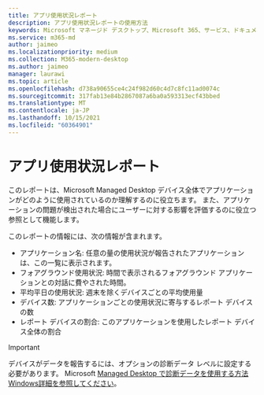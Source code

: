 ```yaml
---
title: アプリ使用状況レポート
description: アプリ使用状況レポートの使用方法
keywords: Microsoft マネージド デスクトップ、Microsoft 365、サービス、ドキュメント
ms.service: m365-md
author: jaimeo
ms.localizationpriority: medium
ms.collection: M365-modern-desktop
ms.author: jaimeo
manager: laurawi
ms.topic: article
ms.openlocfilehash: d738a90655ce4c24f982d60c4d7c8fc11ad0074c
ms.sourcegitcommit: 317fab13e84b2867087a6ba0a593313ecf43bbed
ms.translationtype: MT
ms.contentlocale: ja-JP
ms.lasthandoff: 10/15/2021
ms.locfileid: "60364901"
---
```

# <a name="app-usage-report"></a>アプリ使用状況レポート

このレポートは、Microsoft Managed Desktop デバイス全体でアプリケーションがどのように使用されているのか理解するのに役立ちます。 また、アプリケーションの問題が検出された場合にユーザーに対する影響を評価するのに役立つ参照として機能します。 

このレポートの情報には、次の情報が含まれます。 

- アプリケーション名: 任意の量の使用状況が報告されたアプリケーションは、この一覧に表示されます。 
- フォアグラウンド使用状況: 時間で表示されるフォアグラウンド アプリケーションとの対話に費やされた時間。 
- 平均平日の使用状況: 週末を除くデバイスごとの平均使用量 
- デバイス数: アプリケーションごとの使用状況に寄与するレポート デバイスの数 
- レポート デバイスの割合: このアプリケーションを使用したレポート デバイス全体の割合  

> [!IMPORTANT]
> デバイスがデータを報告するには、オプションの診断データ レベルに設定する必要があります。 Microsoft [Managed Desktop で診断データを使用する方法Windows詳細を参照してください](../service-description/privacy-personal-data.md)。 